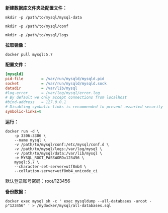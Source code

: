 **新建数据库文件夹及配置文件：**

`mkdir -p /path/to/mysql/mysql-data`

`mkdir -p /path/to/mysql/conf`

`mkdir -p /path/to/mysql/logs`

**拉取镜像：**

`docker pull mysql:5.7`

**配置文件：**

```ini
[mysqld]
pid-file        = /var/run/mysqld/mysqld.pid
socket          = /var/run/mysqld/mysqld.sock
datadir         = /var/lib/mysql
#log-error      = /var/log/mysql/error.log
# By default we only accept connections from localhost
#bind-address   = 127.0.0.1
# Disabling symbolic-links is recommended to prevent assorted security risks
symbolic-links=0
```

**运行：**

```shell
docker run -d \
    -p 3306:3306 \
    --name mysql \
    -v /path/to/mysql/conf:/etc/mysql/conf.d \
    -v /path/to/mysql/logs:/var/log/mysql \
    -v /path/to/mysql/data:/var/lib/mysql \
    -e MYSQL_ROOT_PASSWORD=123456 \
    mysql:5.7 \
    --character-set-server=utf8mb4 \
    --collation-server=utf8mb4_unicode_ci
```

默认登录账号密码：root/123456

**备份数据：**

```shell
docker exec mysql sh -c ' exec mysqldump --all-databases -uroot -p"123456" ' > /mydocker/mysql/all-databases.sql
```